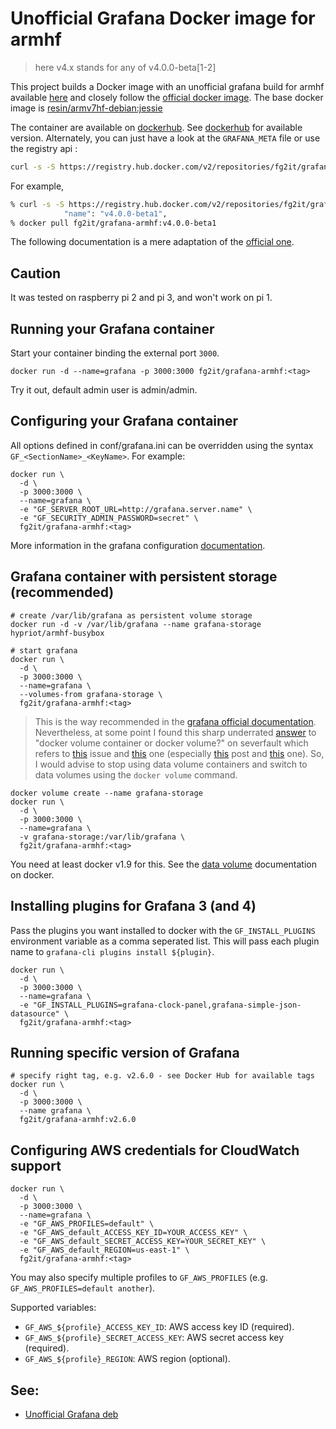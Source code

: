 # Unofficial Grafana Docker image for armhf

> here v4.x stands for any of v4.0.0-beta[1-2]

This project builds a Docker image with an unofficial grafana
build for armhf available [here](https://github.com/fg2it/grafana-on-raspberry/releases/) and
closely follow the [official docker
image](https://github.com/grafana/grafana-docker). The base docker image is
[resin/armv7hf-debian:jessie](https://hub.docker.com/r/resin/armv7hf-debian/)

The container are available on [dockerhub](https://hub.docker.com/r/fg2it/grafana-armhf/).
See [dockerhub](https://hub.docker.com/r/fg2it/grafana-armhf/tags) for available
version. Alternately, you can just have a look at the `GRAFANA_META` file or use the registry api :
```bash
curl -s -S https://registry.hub.docker.com/v2/repositories/fg2it/grafana-armhf/tags/ | python -m json.tool | grep 'name.*v4'
```

For example,
```bash
% curl -s -S https://registry.hub.docker.com/v2/repositories/fg2it/grafana-armhf/tags/ | python -m json.tool | grep 'name.*v4'
            "name": "v4.0.0-beta1",
% docker pull fg2it/grafana-armhf:v4.0.0-beta1
```

The following documentation is a mere adaptation of the [official
one](https://github.com/grafana/grafana-docker/tree/7eed5279e62fb1ebb78bef11e45e015cd09f4f0e).

## Caution
It was tested on raspberry pi 2 and pi 3, and won't work on pi 1.

## Running your Grafana container

Start your container binding the external port `3000`.

```
docker run -d --name=grafana -p 3000:3000 fg2it/grafana-armhf:<tag>
```

Try it out, default admin user is admin/admin.

## Configuring your Grafana container

All options defined in conf/grafana.ini can be overridden using the syntax `GF_<SectionName>_<KeyName>`. For example:

```
docker run \
  -d \
  -p 3000:3000 \
  --name=grafana \
  -e "GF_SERVER_ROOT_URL=http://grafana.server.name" \
  -e "GF_SECURITY_ADMIN_PASSWORD=secret" \
  fg2it/grafana-armhf:<tag>
```

More information in the grafana configuration [documentation](http://docs.grafana.org/installation/configuration/).

## Grafana container with persistent storage (recommended)

```
# create /var/lib/grafana as persistent volume storage
docker run -d -v /var/lib/grafana --name grafana-storage hypriot/armhf-busybox

# start grafana
docker run \
  -d \
  -p 3000:3000 \
  --name=grafana \
  --volumes-from grafana-storage \
  fg2it/grafana-armhf:<tag>
```

> This is the way recommended in the [grafana official documentation](https://github.com/grafana/grafana-docker/tree/7eed5279e62fb1ebb78bef11e45e015cd09f4f0e#grafana-container-with-persistent-storage-recommended).
Nevertheless, at some point I found this sharp underrated
[answer](http://serverfault.com/a/760244) to "docker volume container or
docker volume?" on severfault which refers to
[this](https://github.com/docker/docker/issues/20465) issue
and [this](https://github.com/docker/docker/issues/17798) one (especially [this](https://github.com/docker/docker/issues/17798#issuecomment-154815207) post
and [this](https://github.com/docker/docker/issues/17798#issuecomment-154820406)
one). So, I would advise to stop using data volume containers and switch to data volumes using the `docker volume` command.
```
docker volume create --name grafana-storage
docker run \
  -d \
  -p 3000:3000 \
  --name=grafana \
  -v grafana-storage:/var/lib/grafana \
  fg2it/grafana-armhf:<tag>
```
You need at least docker v1.9 for this. See the [data volume](https://docs.docker.com/engine/tutorials/dockervolumes/#/data-volumes)
documentation on docker.

## Installing plugins for Grafana 3 (and 4)

Pass the plugins you want installed to docker with the `GF_INSTALL_PLUGINS` environment variable as a comma seperated list. This will pass each plugin name to `grafana-cli plugins install ${plugin}`.

```
docker run \
  -d \
  -p 3000:3000 \
  --name=grafana \
  -e "GF_INSTALL_PLUGINS=grafana-clock-panel,grafana-simple-json-datasource" \
  fg2it/grafana-armhf:<tag>
```

## Running specific version of Grafana

```
# specify right tag, e.g. v2.6.0 - see Docker Hub for available tags
docker run \
  -d \
  -p 3000:3000 \
  --name grafana \
  fg2it/grafana-armhf:v2.6.0
```

## Configuring AWS credentials for CloudWatch support

```
docker run \
  -d \
  -p 3000:3000 \
  --name=grafana \
  -e "GF_AWS_PROFILES=default" \
  -e "GF_AWS_default_ACCESS_KEY_ID=YOUR_ACCESS_KEY" \
  -e "GF_AWS_default_SECRET_ACCESS_KEY=YOUR_SECRET_KEY" \
  -e "GF_AWS_default_REGION=us-east-1" \
  fg2it/grafana-armhf:<tag>
```

You may also specify multiple profiles to `GF_AWS_PROFILES` (e.g.
`GF_AWS_PROFILES=default another`).

Supported variables:

- `GF_AWS_${profile}_ACCESS_KEY_ID`: AWS access key ID (required).
- `GF_AWS_${profile}_SECRET_ACCESS_KEY`: AWS secret access  key (required).
- `GF_AWS_${profile}_REGION`: AWS region (optional).


## See:
- [Unofficial Grafana deb](https://github.com/fg2it/grafana-on-raspberry/releases)
